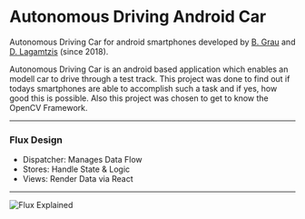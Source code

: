 # Autonomous Driving Android Car #
Autonomous Driving Car for android smartphones developed by [B. Grau](https://github.com/SuperCrazyKing) and [D. Lagamtzis](https://github.com/umadbro96) (since 2018).

Autonomous Driving Car is an android based application which enables an modell car to drive through a test track.
This project was done to find out if todays smartphones are able to accomplish such a task and if yes, how good this is possible. Also this project was chosen to get to know the OpenCV Framework.

---

### Flux Design

- Dispatcher: Manages Data Flow
- Stores: Handle State & Logic
- Views: Render Data via React

---

![Flux Explained](https://facebook.github.io/flux/img/flux-simple-f8-diagram-explained-1300w.png)
